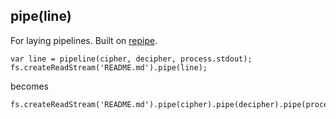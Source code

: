 ## pipe(line)

For laying pipelines. Built on [repipe](https://github.com/lukeburns/repipe).

```
var line = pipeline(cipher, decipher, process.stdout);
fs.createReadStream('README.md').pipe(line);
```
becomes
```
fs.createReadStream('README.md').pipe(cipher).pipe(decipher).pipe(process.stdout)
```